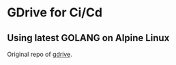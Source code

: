 # GDrive for Ci/Cd

## Using latest GOLANG on Alpine Linux

Original repo of [gdrive](https://github.com/prasmussen/gdrive/issues/568).
